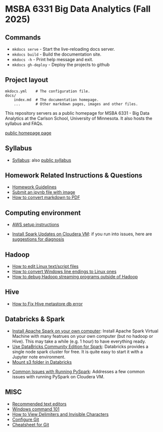 # MSBA 6331 Big Data Analytics (Fall 2025)


## Commands

* `mkdocs serve` - Start the live-reloading docs server.
* `mkdocs build` - Build the documentation site.
* `mkdocs -h` - Print help message and exit.
* `mkdocs gh-deploy` - Deploy the projects to github

## Project layout

    mkdocs.yml    # The configuration file.
    docs/
        index.md  # The documentation homepage.
        ...       # Other markdown pages, images and other files.


This repository servers as a public homepage for MSBA 6331 - Big Data Analytics at the Carlson School, University of Minnesota. It also hosts the syllabus and FAQs. 

[public homepage page](https://de4liu.github.io/bigdata/)

## Syllabus
- [Syllabus](syllabus.html): also [public syllabus](https://de4liu.github.io/bigdata/syllabus.html)

## Homework Related Instructions & Questions
- [Homework Guidelines](faqs/homework-guidelines.md)
- [Submit an ipynb file with image](faqs/addimage.md)
- [How to convert markdown to PDF](faqs/markdown2pdf.md)

## Computing environment

<!-- - [Apply for AWS Education](https://docs.google.com/document/d/1kB2TBG3gpWQLQO8Xyg6iiZVm3CnbB8lHtx97C_pqLdM/edit) -->
- [AWS setup instructions](https://docs.google.com/document/d/11ops7258BSfQcBevS20-ONISQymn-gyNXCMHBB5aL1k/edit#)
<!-- - [Vagrant: Introduction & Quick Reference](faqs/vagrant.md) -->
<!-- - [How to reduce the size of the Cloudera VM](faqs/rebuild_vm.md) -->
<!-- - [How to update the Vagrant folder](faqs/update_vagrant.md) -->
<!-- - [Install Cloudera VM on MSBA desktop](faqs/installVmCloud.md) -->
<!-- - [Install Cloudera VM on your own computer](faqs/installVM.md) -->

- [Install Spark Updates on Cloudera VM](faqs/installSparkUpdates.md): if you run into issues, here are [suggestions for diagnosis](faqs/diagnoseSparkUpdates.md)


## Hadoop
- [How to edit Linux text/script files](faqs/edit_linux_file.md)
- [How to convert Windows line endings to Linux ones](faqs/line_endings.md)
- [How to debug Hadoop streaming programs outside of Hadoop](faqs/debug_hadoop_streaming.md)
<!-- - [How to Debug MapReduce Jobs](faqs/debug_hadoop.md) -->

## Hive
- [How to Fix Hive metastore db error](faqs/hive_debug.md)

## Databricks & Spark
- [Install Apache Spark on your own computer](faqs/installLocalSpark.md): Install Apache Spark Virtual Machine with many featrues on your own computer (but no hadoop or Hive). This may take a while (e.g. 1 hour) to have everything ready.
- [Use DataBricks Community Edition for Spark](https://databricks.com/try-databricks): Databricks provides a single node spark cluster for free. It is quite easy to start it with a Jupyter note environment. 
- [Mount s3 folder in Databricks](faqs/mounts3.md)
<!-- - [Install JsonSerDe on your Cloudera VM](faqs/installJsonSerDe.md) -->
- [Common Issues with Running PySpark](faqs/sparkfaq.md): Addresses a few common issues with running PySpark on Cloudera VM.

## MISC
<!-- - [Install Teamviewer to enable instructor remote access to your MSBA virtual desktop](faqs/teamviewer.md) -->
- [Recommended text editors](faqs/textEditor.md)
- [Windows command 101](faqs/windows_cmd.md)
- [How to View Delimiters and Invisible Characters](faqs/viewdelimiters.md)
- [Configure Git](faqs/configGit.md)
- [Cheatsheet for Git](faqs/cheatsheet_git.md)

